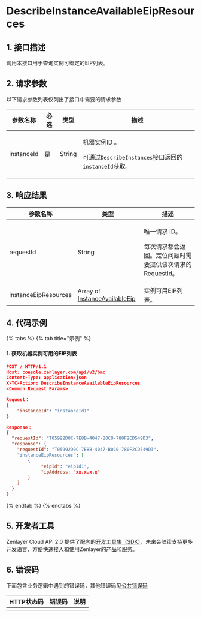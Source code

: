 # DescribeInstanceAvailableEipResources

## 1. 接口描述

调用本接口用于查询实例可绑定的EIP列表。



## 2. 请求参数

以下请求参数列表仅列出了接口中需要的请求参数

| 参数名称       | 必选 | 类型     | 描述                                                                                     |
| ---------- | -- | ------ | -------------------------------------------------------------------------------------- |
| instanceId | 是  | String | <p>机器实例ID 。</p><p>可通过<code>DescribeInstances</code>接口返回的<code>instanceId</code>获取。</p> |



## 3. 响应结果

| 参数名称                 | 类型                                                                        | 描述                                                       |
| -------------------- | ------------------------------------------------------------------------- | -------------------------------------------------------- |
| requestId            | String                                                                    | <p>唯一请求 ID。</p><p>每次请求都会返回。定位问题时需要提供该次请求的 RequestId。</p> |
| instanceEipResources | Array of [InstanceAvailableEip](../datastructure.md#instanceavailableeip) | 实例可用EIP列表。                                               |



## 4. 代码示例

{% tabs %}
{% tab title="示例" %}
#### 1. 获取机器实例可用的EIP列表

```json
POST / HTTP/1.1
Host: console.zenlayer.com/api/v2/bmc
Content-Type: application/json
X-TC-Action: DescribeInstanceAvailableEipResources
<Common Request Params>

Request：
{
    "instanceId": "instanceId1"
}

Response：
{
  "requestId": "T05992D0C-7E8B-4047-B0C0-780F2CD549D3",
  "response": { 
    "requestId": "T05992D0C-7E8B-4047-B0C0-780F2CD549D3"，
    "instanceEipResources": [
        {
             "eipId": "eipId1",
             "ipAddress: "xx.x.x.x"
        }
    ]
  }
}
```
{% endtab %}
{% endtabs %}



## 5. 开发者工具

Zenlayer Cloud API 2.0 提供了配套的[开发工具集（SDK）](../../api-introduction/sdk/)，未来会陆续支持更多开发语言，方便快速接入和使用Zenlayer的产品和服务。



## 6. 错误码

下面包含业务逻辑中遇到的错误码，其他错误码见[公共错误码](../../api-introduction/instruction/commonerrorcode.md)

| HTTP状态码 | 错误码 | 说明 |
| ------- | --- | -- |
|         |     |    |
